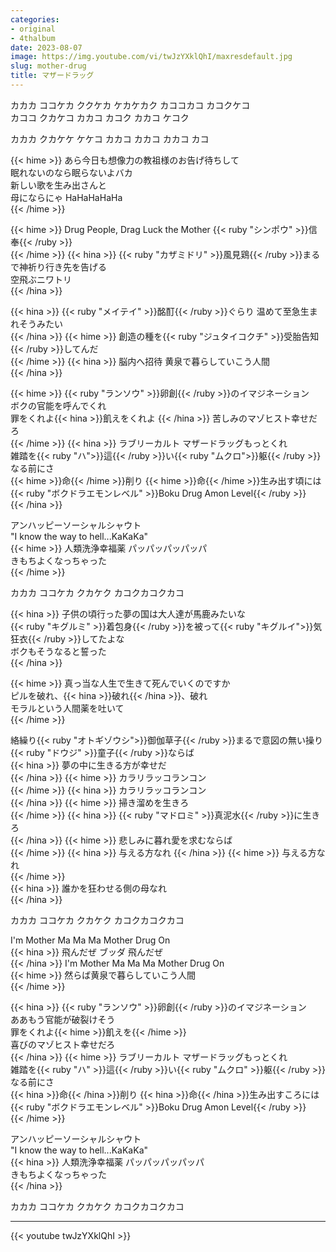 ```yaml
---
categories:
- original
- 4thalbum
date: 2023-08-07
image: https://img.youtube.com/vi/twJzYXklQhI/maxresdefault.jpg
slug: mother-drug
title: マザードラッグ
---
```



カカカ ココケカ ククケカ ケカケカク カココカコ カコクケコ  
カココ クカケコ カカコ カコク カカコ ケコク  

カカカ クカケケ ケケコ カカコ カカコ カカコ カコ  

{{< hime >}}
あら今日も想像力の教祖様のお告げ待ちして  
眠れないのなら眠らないよバカ  
新しい歌を生み出さんと  
母にならにゃ HaHaHaHaHa  
{{< /hime >}}

{{< hime >}}
Drug People, Drag Luck the Mother {{< ruby "シンポウ" >}}信奉{{< /ruby >}}  
{{< /hime >}}
{{< hina >}}
{{< ruby "カザミドリ" >}}風見鶏{{< /ruby >}}まるで神祈り行き先を告げる  
空飛ぶニワトリ  
{{< /hina >}}

{{< hina >}}
{{< ruby "メイテイ" >}}酩酊{{< /ruby >}}ぐらり 温めて至急生まれそうみたい  
{{< /hina >}}
{{< hime >}}
創造の種を{{< ruby "ジュタイコクチ" >}}受胎告知{{< /ruby >}}してんだ  
{{< /hime >}}
{{< hina >}}
脳内へ招待 黄泉で暮らしていこう人間  
{{< /hina >}}

{{< hime >}}
{{< ruby "ランソウ" >}}卵創{{< /ruby >}}のイマジネーション  
ボクの官能を呼んでくれ  
罪をくれよ{{< hina >}}飢えをくれよ  {{< /hina >}}
苦しみのマゾヒスト幸せだろ  
{{< /hime >}}
{{< hina >}}
ラブリーカルト マザードラッグもっとくれ  
雑踏を{{< ruby "ハ">}}這{{< /ruby >}}い{{< ruby "ムクロ">}}躯{{< /ruby >}}なる前にさ  
{{< hime >}}命{{< /hime >}}削り {{< hime >}}命{{< /hime >}}生み出す頃には  
{{< ruby "ボクドラエモンレベル" >}}Boku Drug Amon Level{{< /ruby >}}  
{{< /hina >}}

アンハッピーソーシャルシャウト  
"I know the way to hell...KaKaKa"  
{{< hime >}}
人類洗浄幸福薬 パッパッパッパッパ  
きもちよくなっちゃった  
{{< /hime >}}

カカカ ココケカ クカケク カコクカコクカコ  

{{< hina >}}
子供の頃行った夢の国は大人達が馬鹿みたいな  
{{< ruby "キグルミ" >}}着包身{{< /ruby >}}を被って{{< ruby "キグルイ">}}気狂衣{{< /ruby >}}してたよな  
ボクもそうなると誓った  
{{< /hina >}}

{{< hime >}}
真っ当な人生で生きて死んでいくのですか  
ピルを破れ、{{< hina >}}破れ{{< /hina >}}、破れ  
モラルという人間薬を吐いて  
{{< /hime >}}

絡繰り{{< ruby "オトギゾウシ">}}御伽草子{{< /ruby >}}まるで意図の無い操り{{< ruby "ドウジ" >}}童子{{< /ruby >}}ならば  
{{< hina >}}
夢の中に生きる方が幸せだ  
{{< /hina >}}
{{< hime >}}
カラリラッコランコン  
{{< /hime >}}
{{< hina >}}
カラリラッコランコン  
{{< /hina >}}
{{< hime >}}
掃き溜めを生きろ  
{{< /hime >}}
{{< hina >}}
{{< ruby "マドロミ" >}}真泥水{{< /ruby >}}に生きろ  
{{< /hina >}}
{{< hime >}}
悲しみに暮れ愛を求むならば  
{{< /hime >}}
{{< hina >}}
与える方なれ 
{{< /hina >}}
{{< hime >}}
与える方なれ  
{{< /hime >}}  
{{< hina >}}
誰かを狂わせる側の母なれ  
{{< /hina >}}

カカカ ココケカ クカケク カコクカコクカコ  

I'm Mother Ma Ma Ma Mother Drug On  
{{< hina >}}
飛んだぜ ブッダ 飛んだぜ  
{{< /hina >}}
I'm Mother Ma Ma Ma Mother Drug On  
{{< hime >}}
然らば黄泉で暮らしていこう人間  
{{< /hime >}}

{{< hina >}}
{{< ruby "ランソウ" >}}卵創{{< /ruby >}}のイマジネーション  
ああもう官能が破裂けそう  
罪をくれよ{{< hime >}}飢えを{{< /hime >}}  
喜びのマゾヒスト幸せだろ  
{{< /hina >}}
{{< hime >}}
ラブリーカルト マザードラッグもっとくれ  
雑踏を{{< ruby "ハ" >}}這{{< /ruby >}}い{{< ruby "ムクロ" >}}躯{{< /ruby >}}なる前にさ  
{{< hina >}}命{{< /hina >}}削り {{< hina >}}命{{< /hina >}}生み出すころには  
{{< ruby "ボクドラエモンレベル" >}}Boku Drug Amon Level{{< /ruby >}}  
{{< /hime >}}

アンハッピーソーシャルシャウト  
"I know the way to hell...KaKaKa"  
{{< hina >}}
人類洗浄幸福薬 パッパッパッパッパ  
きもちよくなっちゃった  
{{< /hina >}}

カカカ ココケカ クカケク カコクカコクカコ  

---

{{< youtube twJzYXklQhI >}}